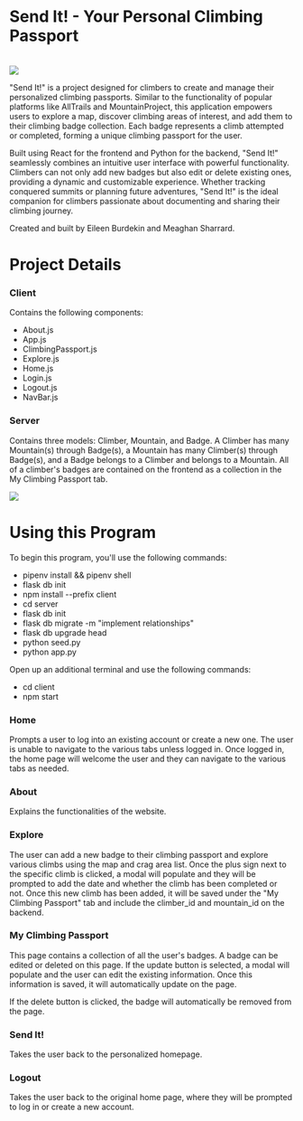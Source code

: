 <h1>Send It! - Your Personal Climbing Passport</h1>

</br>

<img src="https://i.ibb.co/SRRwVRJ/Homepage.png" />

<p>"Send It!" is a project designed for climbers to create and manage their personalized climbing passports. Similar to the functionality of popular platforms like AllTrails and MountainProject, this application empowers users to explore a map, discover climbing areas of interest, and add them to their climbing badge collection. Each badge represents a climb attempted or completed, forming a unique climbing passport for the user.
<p>
Built using React for the frontend and Python for the backend, "Send It!" seamlessly combines an intuitive user interface with powerful functionality. Climbers can not only add new badges but also edit or delete existing ones, providing a dynamic and customizable experience. Whether tracking conquered summits or planning future adventures, "Send It!" is the ideal companion for climbers passionate about documenting and sharing their climbing journey.
</p>
</p>

<p>Created and built by Eileen Burdekin and Meaghan Sharrard.</p>

<h1>Project Details</h1>

<h3>Client</h3>

Contains the following components:

<ul>
    <li>About.js</li>
    <li>App.js</li>
    <li>ClimbingPassport.js</li>
    <li>Explore.js</li>
    <li>Home.js</li>
    <li>Login.js</li>
    <li>Logout.js</li>
    <li>NavBar.js</li>
</ul>

<h3>Server</h3>

Contains three models: Climber, Mountain, and Badge. A Climber has many Mountain(s) through Badge(s), a Mountain has many Climber(s) through Badge(s), and a Badge belongs to a Climber and belongs to a Mountain. All of a climber's badges are contained on the frontend as a collection in the My Climbing Passport tab.

<img src="Relationships.png" />

<h1>Using this Program</h1>

To begin this program, you'll use the following commands:

<ul>
  <li>pipenv install && pipenv shell</li>
  <li>flask db init</li>
  <li>npm install --prefix client</li>
  <li>cd server</li>
  <li>flask db init</li>
  <li>flask db migrate -m "implement relationships"</li>
  <li>flask db upgrade head</li>
  <li>python seed.py</li>
  <li>python app.py</li>
</ul>

Open up an additional terminal and use the following commands:

<ul>
  <li>cd client</li>
  <li>npm start</li>
</ul>

<h3>Home</h1>
<p>Prompts a user to log into an existing account or create a new one. The user is unable to navigate to the various tabs unless logged in. Once logged in, the home page will welcome the user and they can navigate to the various tabs as needed.</p>

<h3>About</h3>
<p>Explains the functionalities of the website.

<h3>Explore</h3>
<p>The user can add a new badge to their climbing passport and explore various climbs using the map and crag area list. Once the plus sign next to the specific climb is clicked, a modal will populate and they will be prompted to add the date and whether the climb has been completed or not. Once this new climb has been added, it will be saved under the "My Climbing Passport" tab and include the climber_id and mountain_id on the backend.</p>

<h3>My Climbing Passport</h3>
<p>This page contains a collection of all the user's badges. A badge can be edited or deleted on this page. If the update button is selected, a modal will populate and the user can edit the existing information. Once this information is saved, it will automatically update on the page.
</p>
<p>If the delete button is clicked, the badge will automatically be removed from the page.</p>

<h3>Send It!</h3>
<p>Takes the user back to the personalized homepage.</p>

<h3>Logout</h3>
<p>Takes the user back to the original home page, where they will be prompted to log in or create a new account.</p>

